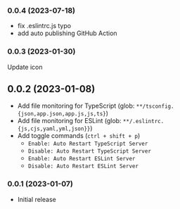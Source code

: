### 0.0.4 (2023-07-18)
* fix .eslintrc.js typo
* add auto publishing GitHub Action

### 0.0.3 (2023-01-30)
Update icon

## 0.0.2 (2023-01-08)
* Add file monitoring for TypeScript (glob: `**/tsconfig.{json,app.json,app.js,js,ts}`) 
* Add file monitoring for ESLint (glob: `**/.eslintrc.{js,cjs,yaml,yml,json}}`)
* Add toggle commands (`ctrl + shift + p`)
  * `Enable: Auto Restart TypeScript Server`
  * `Disable: Auto Restart TypeScript Server`
  * `Enable: Auto Restart ESLint Server`
  * `Disable: Auto Restart ESLint Server`

### 0.0.1 (2023-01-07)
* Initial release